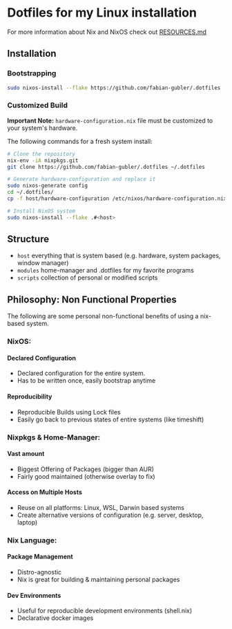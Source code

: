 # Dotfiles for my Linux installation

For more information about Nix and NixOS check out [RESOURCES.md](RESOURCES.md)

## Installation
### Bootstrapping
```bash
sudo nixos-install --flake https://github.com/fabian-gubler/.dotfiles
```

### Customized Build
**Important Note:** `hardware-configuration.nix` file must be customized to your system's hardware. 

The following commands for a fresh system install:

```bash
# Clone the repository
nix-env -iA nixpkgs.git
git clone https://github.com/fabian-gubler/.dotfiles ~/.dotfiles

# Generate hardware-configuration and replace it
sudo nixos-generate config
cd ~/.dotfiles/
cp -f host/hardware-configuration /etc/nixos/hardware-configuration.nix 

# Install NixOS system
sudo nixos-install --flake .#<host>

```

## Structure
- `host` everything that is system based (e.g. hardware, system packages, window manager)
- `modules` home-manager and .dotfiles for my favorite programs
- `scripts` collection of personal or modified scripts

## Philosophy: Non Functional Properties
The following are some personal non-functional benefits of using a nix-based system.

### NixOS:
#### Declared Configuration 
- Declared configuration for the entire system. 
- Has to be written once, easily bootstrap anytime

#### Reproducibility
- Reproducible Builds using Lock files
- Easily go back to previous states of entire systems (like timeshift) 

### Nixpkgs & Home-Manager:
#### Vast amount 
- Biggest Offering of Packages (bigger than AUR)
- Fairly good maintained (otherwise overlay to fix)

#### Access on Multiple Hosts 
- Reuse on all platforms: Linux, WSL, Darwin based systems
- Create alternative versions of configuration (e.g. server, desktop, laptop)

### Nix Language:
#### Package Management
- Distro-agnostic 
- Nix is great for building & maintaining personal packages

#### Dev Environments
- Useful for reproducible development environments (shell.nix) 
- Declarative docker images
